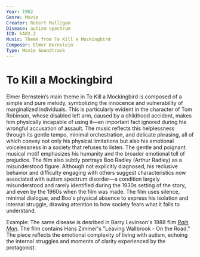 ```yaml
---
Year: 1962
Genre: Movie
Creator: Robert Mulligan
Disease: autism spectrum
ICD: 6A02.Z
Music: Theme from To Kill a Mockingbird
Composer: Elmer Bernstein
Type: Movie Soundtrack
---
```


# To Kill a Mockingbird

Elmer Bernstein’s main theme in To Kill a Mockingbird is composed of a simple and pure melody, symbolizing the innocence and vulnerability of marginalized individuals. This is particularly evident in the character of Tom Robinson, whose disabled left arm, caused by a childhood accident, makes him physically incapable of using it—an important fact ignored during his wrongful accusation of assault. The music reflects this helplessness through its gentle tempo, minimal orchestration, and delicate phrasing, all of which convey not only his physical limitations but also his emotional voicelessness in a society that refuses to listen. The gentle and poignant musical motif emphasizes his humanity and the broader emotional toll of prejudice.
The film also subtly portrays Boo Radley (Arthur Radley) as a misunderstood figure. Although not explicitly diagnosed, his reclusive behavior and difficulty engaging with others suggest characteristics now associated with autism spectrum disorder—a condition largely misunderstood and rarely identified during the 1930s setting of the story, and even by the 1960s when the film was made. The film uses silence, minimal dialogue, and Boo's physical absence to express his isolation and internal struggle, drawing attention to how society fears what it fails to understand.

Example: The same disease is desribed in Barry Levinson's 1988 film [*Rain Man*](ahn_ire.md). The film contains Hans Zimmer's "Leaving Wallbrook - On the Road." The piece reflects the emotional complexity of living with autism, echoing the internal struggles and moments of clarity experienced by the protagonist.
